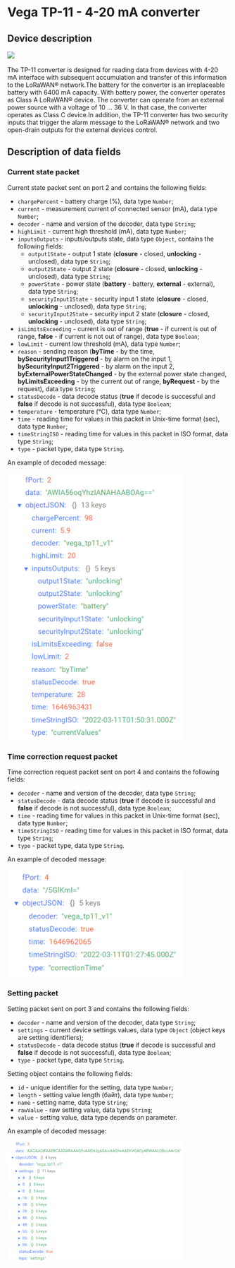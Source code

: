 # Vega TP-11 - 4-20 mA converter


## Device description
<img src="https://en.iotvega.com/content/en/si/tp11/2.png" width="400" />

The TP-11 converter is designed for reading data from devices with 4-20 mA interface with subsequent accumulation and transfer of this information to the LoRaWAN® network.The battery for the converter is an irreplaceable battery with 6400 mA capacity. With battery power, the converter operates as Class A LoRaWAN® device. The converter can operate from an external power source with a voltage of 10 ... 36 V. In that case, the converter operates as Class C device.In addition, the TP-11 converter has two security inputs that trigger the alarm message to the LoRaWAN® network and two open-drain outputs for the external devices control.


## Description of data fields

### Current state packet

Current state packet sent on port 2 and contains the following fields:
- `chargePercent` - battery charge (%), data type `Number`;
- `current` - measurement current of connected sensor (mA), data type `Number`;
- `decoder` - name and version of the decoder, data type `String`;
- `highLimit` - current high threshold (mA), data type `Number`;
- `inputsOutputs` - inputs/outputs state, data type `Object`, contains the following fields:
    - `output1State` - output 1 state (**closure** - closed, **unlocking** - unclosed), data type `String`;
    - `output2State` - output 2 state (**closure** - closed, **unlocking** - unclosed), data type `String`;
    - `powerState` - power state (**battery** - battery, **external** - external), data type `String`;
    - `securityInput1State` - security input 1 state (**closure** - closed, **unlocking** - unclosed), data type `String`;
    - `securityInput2State` - security input 2 state (**closure** - closed, **unlocking** - unclosed), data type `String`;
- `isLimitsExceeding` - current is out of range (**true** - if current is out of range, **false** - if current is not out of range), data type `Boolean`;
- `lowLimit` - current low threshold (mA), data type `Number`;
- `reason` - sending reason (**byTime** - by the time, **bySecurityInput1Triggered** - by alarm on the input 1, **bySecurityInput2Triggered** - by alarm on the input 2, **byExternalPowerStateChanged** - by the external power state changed, **byLimitsExceeding** - by the current out of range, **byRequest** - by the request), data type `String`;
- `statusDecode` - data decode status (**true** if decode is successful and **false** if decode is not successful), data type `Boolean`;
- `temperature` - temperature (°С), data type `Number`;
- `time` - reading time for values in this packet in Unix-time format (sec), data type `Number`;
- `timeStringISO` - reading time for values in this packet in ISO format, data type `String`;
- `type` - packet type, data type `String`.

An example of decoded message:

<img src="images/port2Message.png" width="400" />


### Time correction request packet

Time correction request packet sent on port 4 and contains the following fields:
- `decoder` - name and version of the decoder, data type `String`;
- `statusDecode` - data decode status (**true** if decode is successful and **false** if decode is not successful), data type `Boolean`;
- `time` - reading time for values in this packet in Unix-time format (sec), data type `Number`;
- `timeStringISO` - reading time for values in this packet in ISO format, data type `String`;
- `type` - packet type, data type `String`.

An example of decoded message:

<img src="images/port4Message.png" width="400" />


### Setting packet

Setting packet sent on port 3 and contains the following fields:
- `decoder` - name and version of the decoder, data type `String`;
- `settings` - current device settings values, data type `Object` (object keys are setting identifiers);
- `statusDecode` - data decode status (**true** if decode is successful and **false** if decode is not successful), data type `Boolean`;
- `type` - packet type, data type `String`.

Setting object contains the following fields:
- `id` - unique identifier for the setting, data type `Number`;
- `length` - setting value length (байт), data type `Number`;
- `name` - setting name, data type `String`;
- `rawValue` - raw setting value, data type `String`;
- `value` - setting value, data type depends on parameter.

An example of decoded message:

<img src="images/port3Message.png" width="400" />
